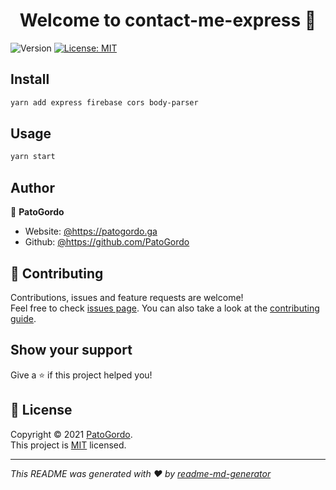 <h1 align="center">Welcome to contact-me-express 👋</h1>
<p>
  <img alt="Version" src="https://img.shields.io/badge/version-1.0-blue.svg?cacheSeconds=2592000" />
  <a href="https://github.com/PatoGordo/contact-me-express/blob/main/LICENSE" target="_blank">
    <img alt="License: MIT" src="https://img.shields.io/badge/License-MIT-yellow.svg" />
  </a>
</p>

## Install

```sh
yarn add express firebase cors body-parser 
```

## Usage
```sh
yarn start
```

## Author

👤 **PatoGordo**

* Website: [@https:\/\/patogordo.ga](https://patogordo.ga)
* Github: [@https:\/\/github.com\/PatoGordo](https://github.com/https:\/\/github.com\/PatoGordo)

## 🤝 Contributing

Contributions, issues and feature requests are welcome!<br />Feel free to check [issues page](https://github.com/PatoGordo/contact-me-express/issues). You can also take a look at the [contributing guide](https://github.com/PatoGordo/contact-me-express/pulls).

## Show your support

Give a ⭐️ if this project helped you!

## 📝 License

Copyright © 2021 [PatoGordo](https://github.com/https:\/\/github.com\/PatoGordo).<br />
This project is [MIT](https://github.com/PatoGordo/contact-me-express/blob/main/LICENSE) licensed.

***
_This README was generated with ❤️ by [readme-md-generator](https://github.com/kefranabg/readme-md-generator)_
